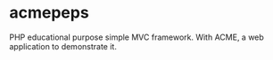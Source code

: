 # acmepeps
PHP educational purpose simple MVC framework.
With ACME, a web application to demonstrate it.

